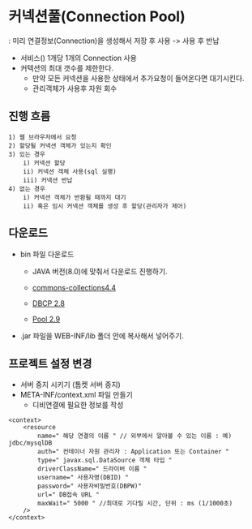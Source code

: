 # 커넥션풀(Connection Pool) 
: 미리 연결정보(Connection)을 생성해서 저장 후 사용 -> 사용 후 반납

- 서비스() 1개당 1개의 Connection 사용
- 커텍션의 최대 갯수를 제한한다. 
	- 만약 모든 커넥션을 사용한 상태에서 추가요청이 들어온다면 대기시킨다.
	- 관리객체가 사용후 자원 회수
	
## 진행 흐름
```
1) 웹 브라우저에서 요청
2) 할당될 커넥션 객체가 있는지 확인
3) 있는 경우
	i) 커넥션 할당
	ii) 커넥션 객체 사용(sql 실행)
	iii) 커넥션 반납 
4) 없는 경우  
	i) 커넥션 객체가 반환될 때까지 대기
	ii) 혹은 임시 커넥션 객체를 생성 후 할당(관리자가 제어)
```
## 다운로드 
- bin 파일 다운로드
	- JAVA 버전(8.0)에 맞춰서 다운로드 진행하기. 

	- [commons-collections4.4](http://commons.apache.org/proper/commons-collections/download_collections.cgi)
	- [DBCP 2.8](http://commons.apache.org/proper/commons-dbcp/download_dbcp.cgi)
	- [Pool 2.9](https://commons.apache.org/proper/commons-pool/download_pool.cgi) 
- .jar 파일을 WEB-INF/lib 폴더 안에 복사해서 넣어주기.

## 프로젝트 설정 변경
- 서버 중지 시키기 (톰켓 서버 중지) 
- META-INF/context.xml 파일 만들기
	- 디비연결에 필요한 정보를 작성 
```
<context>
	<resource
		name=" 해당 연결의 이름 " // 외부에서 알아볼 수 있는 이름 : 예) jdbc/mysqlDB
		auth=" 컨테이너 자원 관리자 : Application 또는 Container "
		type=" javax.sql.DataSource 객체 타입 "
		driverClassName=" 드라이버 이름 "
		username=" 사용자명(DBID) "
		password=" 사용자비밀번호(DBPW)"
		url=" DB접속 URL "
		maxWait=" 5000 " //최대로 기다릴 시간, 단위 : ms (1/1000초) 
	/>
</context>
```

